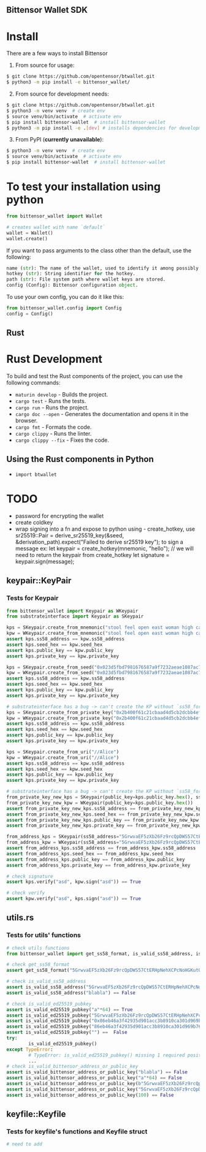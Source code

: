 ## Bittensor Wallet SDK

# Install
There are a few ways to install Bittensor

1. From source for usage:
```bash
$ git clone https://github.com/opentensor/btwallet.git
$ python3 -m pip install -e bittensor_wallet/
```
2. From source for development needs:
```bash
$ git clone https://github.com/opentensor/btwallet.git
$ python3 -m venv venv  # create env
$ source venv/bin/activate  # activate env
$ pip install bittensor-wallet  # install bittensor-wallet
$ python3 -m pip install -e .[dev] # installs dependencies for development and testing
```

3. From PyPI (**currently unavailable**):
```bash
$ python3 -m venv venv  # create env
$ source venv/bin/activate  # activate env
$ pip install bittensor-wallet  # install bittensor-wallet
```

# To test your installation using python
```python
from bittensor_wallet import Wallet

# creates wallet with name `default`
wallet = Wallet()
wallet.create()
```
If you want to pass arguments to the class other than the default, use the following:
```python
name (str): The name of the wallet, used to identify it among possibly multiple wallets.
hotkey (str): String identifier for the hotkey.
path (str): File system path where wallet keys are stored.
config (Config): Bittensor configuration object.
```

To use your own config, you can do it like this:
```python
from bittensor_wallet.config import Config
config = Config()
```


## Rust
# Rust Development

To build and test the Rust components of the project, you can use the following commands:
* `maturin develop` - Builds the project.
* `cargo test` - Runs the tests.
* `cargo run` - Runs the project.
* `cargo doc --open` - Generates the documentation and opens it in the browser.
* `cargo fmt` - Formats the code.
* `cargo clippy` - Runs the linter.
* `cargo clippy --fix` - Fixes the code.

## Using the Rust components in Python
* `import btwallet`


# TODO
* password for encrypting the wallet
* create coldkey
* wrap signing into a fn and expose to python
using - create_hotkey, use sr25519::Pair =
        derive_sr25519_key(&seed, &derivation_path).expect("Failed to derive sr25519 key"); to sign a message
        ex: 
        let keypair = create_hotkey(mnemonic, "hello"); // we will need to return the keypair from create_hotkey
        let signature = keypair.sign(message);


## keypair::KeyPair

### Tests for Keypair
```python
from bittensor_wallet import Keypair as WKeypair
from substrateinterface import Keypair as SKeypair

kps = SKeypair.create_from_mnemonic("stool feel open east woman high can denial forget screen trust salt")
kpw = WKeypair.create_from_mnemonic("stool feel open east woman high can denial forget screen trust salt")
assert kps.ss58_address == kpw.ss58_address
assert kps.seed_hex == kpw.seed_hex
assert kps.public_key == kpw.public_key
assert kps.private_key == kpw.private_key

kps = SKeypair.create_from_seed("0x023d5fbd7981676587a9f7232aeae1087ac7c265f9658fb643b6f5e61961dfbf")
kpw = WKeypair.create_from_seed("0x023d5fbd7981676587a9f7232aeae1087ac7c265f9658fb643b6f5e61961dfbf")
assert kps.ss58_address == kpw.ss58_address
assert kps.seed_hex == kpw.seed_hex
assert kps.public_key == kpw.public_key
assert kps.private_key == kpw.private_key

# substrateinterface has a bug -> can't create the KP without `ss58_format` passed
kps = SKeypair.create_from_private_key("0x2b400f61c21cbaad4d5cb2dcbb4ef4fcdc238b98d04d48c6d2a451ebfd306c0eed845edcc69b0a19a6905afed0dd84c16ebd0f458928f2e91a6b67b95fc0b42f", ss58_format=42)
kpw = WKeypair.create_from_private_key("0x2b400f61c21cbaad4d5cb2dcbb4ef4fcdc238b98d04d48c6d2a451ebfd306c0eed845edcc69b0a19a6905afed0dd84c16ebd0f458928f2e91a6b67b95fc0b42f")
assert kps.ss58_address == kpw.ss58_address
assert kps.seed_hex == kpw.seed_hex
assert kps.public_key == kpw.public_key
assert kps.private_key == kpw.private_key

kps = SKeypair.create_from_uri("//Alice")
kpw = WKeypair.create_from_uri("//Alice")
assert kps.ss58_address == kpw.ss58_address
assert kps.seed_hex == kpw.seed_hex
assert kps.public_key == kpw.public_key
assert kps.private_key == kpw.private_key

# substrateinterface has a bug -> can't create the KP without `ss58_format` passed
from_private_key_new_kps = SKeypair(public_key=kps.public_key.hex(), ss58_format=42)
from_private_key_new_kpw = WKeypair(public_key=kps.public_key.hex())
assert from_private_key_new_kps.ss58_address == from_private_key_new_kpw.ss58_address
assert from_private_key_new_kps.seed_hex == from_private_key_new_kpw.seed_hex
assert from_private_key_new_kps.public_key == from_private_key_new_kpw.public_key
assert from_private_key_new_kps.private_key == from_private_key_new_kpw.private_key

from_address_kps = SKeypair(ss58_address="5GrwvaEF5zXb26Fz9rcQpDWS57CtERHpNehXCPcNoHGKutQY")
from_address_kpw = WKeypair(ss58_address="5GrwvaEF5zXb26Fz9rcQpDWS57CtERHpNehXCPcNoHGKutQY")
assert from_address_kps.ss58_address == from_address_kpw.ss58_address
assert from_address_kps.seed_hex == from_address_kpw.seed_hex
assert from_address_kps.public_key == from_address_kpw.public_key
assert from_address_kps.private_key == from_address_kpw.private_key

# check signature
assert kps.verify("asd", kpw.sign("asd")) == True

# check verify
assert kpw.verify("asd", kps.sign("asd")) == True
```
## utils.rs

### Tests for utils' functions
```python
# check utils functions
from bittensor_wallet import get_ss58_format, is_valid_ss58_address, is_valid_ed25519_pubkey, is_valid_bittensor_address_or_public_key

# check get_ss58_format
assert get_ss58_format("5GrwvaEF5zXb26Fz9rcQpDWS57CtERHpNehXCPcNoHGKutQY") == 42

# check is_valid_ss58_address
assert is_valid_ss58_address("5GrwvaEF5zXb26Fz9rcQpDWS57CtERHpNehXCPcNoHGKutQY") == True
assert is_valid_ss58_address("blabla") == False

# check is_valid_ed25519_pubkey
assert is_valid_ed25519_pubkey("a"*64) == True
assert is_valid_ed25519_pubkey("5GrwvaEF5zXb26Fz9rcQpDWS57CtERHpNehXCPcNoHGKutQY") == False
assert is_valid_ed25519_pubkey("0x86eb46a3f42935d901acc3b8910ca301d969b76cfc2a80f0eac733a8eda7ed24") == True
assert is_valid_ed25519_pubkey("86eb46a3f42935d901acc3b8910ca301d969b76cfc2a80f0eac733a8eda7ed24") == True
assert is_valid_ed25519_pubkey("") ==  False
try:
        is_valid_ed25519_pubkey()
except TypeError:
        # TypeError: is_valid_ed25519_pubkey() missing 1 required positional argument: 'public_key'
        ...
# check is_valid_bittensor_address_or_public_key
assert is_valid_bittensor_address_or_public_key("blabla") == False
assert is_valid_bittensor_address_or_public_key("a"*64) == False
assert is_valid_bittensor_address_or_public_key(b"5GrwvaEF5zXb26Fz9rcQpDWS57CtERHpNehXCPcNoHGKutQY") == False
assert is_valid_bittensor_address_or_public_key("5GrwvaEF5zXb26Fz9rcQpDWS57CtERHpNehXCPcNoHGKutQY") == True
assert is_valid_bittensor_address_or_public_key(100) == False
```

## keyfile::Keyfile

### Tests for keyfile's functions and Keyfile struct
```python
# need to add
```